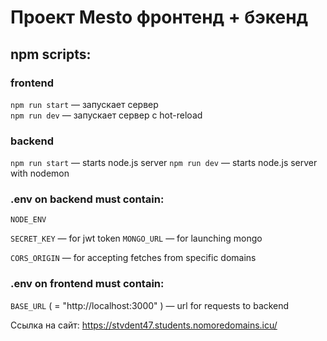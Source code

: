 # Проект Mesto фронтенд + бэкенд

## npm scripts:
### frontend
`npm run start` — запускает сервер   
`npm run dev` — запускает сервер с hot-reload
### backend
`npm run start` — starts node.js server
`npm run dev` — starts node.js server with nodemon


### .env on backend must contain:
`NODE_ENV`

`SECRET_KEY` — for jwt token
`MONGO_URL` — for launching mongo

`CORS_ORIGIN` — for accepting fetches from specific domains

### .env on frontend must contain:
`BASE_URL` ( = "http://localhost:3000" ) — url for requests to backend

Ссылка на сайт:
https://stvdent47.students.nomoredomains.icu/
